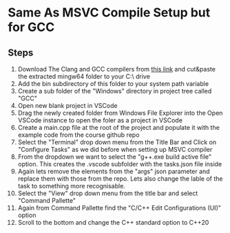 # Same As MSVC Compile Setup but for GCC

## Steps

1. Download The Clang and GCC compilers from [this link]() and cut&paste the extracted mingw64 folder to your C:\ drive  
2. Add the bin subdirectory of this folder to your system path variable
3. Create a sub folder of the "Windows" directory in project tree called "GCC"
4. Open new blank project in VSCode
5. Drag the newly created folder from Windows File Explorer into the Open VSCode instance to open the foler as a project in VSCode
6. Create a main.cpp file at the root of the project and populate it with the example code from the course github repo
7. Select the "Terminal" drop down menu from the Title Bar and Click on "Configure Tasks" as we did before when setting up MSVC compiler
8. From the dropdown we want to select the "g++.exe build active file" option. This creates the .vscode subfolder with the tasks.json file inside
9. Again lets remove the elements from the "args" json parameter and replace them with those from the repo. Lets also change the lable of the task to something more recognisable.
10.  Select the "View" drop down menu from the title bar and select "Command Pallette"
11. Again from Command Pallette find the "C/C++ Edit Configurations (UI)" option
12. Scroll to the bottom and change the C++ standard option to C++20